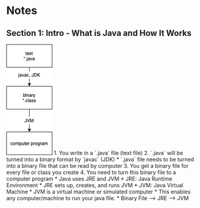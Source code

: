 # Notes
## Section 1: Intro - What is Java and How It Works

<img src="./img/java_compilation_diagram.png">
1. You write in a `.java` file (text file)
2. `.java` will be turned into a binary format by `javac` (JDK)
    * `.java` file needs to be turned into a binary file that can be read by computer
3. You get a binary file for every file or class you create
4. You need to turn this binary file to a computer program
    * Java uses JRE and JVM
    * JRE: Java Runtime Environment
        * JRE sets up, creates, and runs JVM
    * JVM: Java Virtual Machine
        * JVM is a virtual machine or simulated computer
        * This enables any computer/machine to run your java file.
    * Binary File --> JRE --> JVM